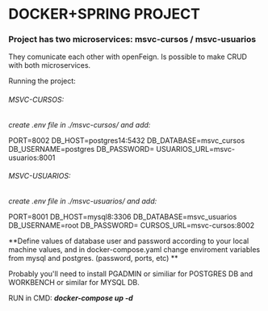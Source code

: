 # DOCKER+SPRING PROJECT

### Project has two microservices: msvc-cursos / msvc-usuarios

They comunicate each other with openFeign. Is possible to make
CRUD with both microservices.

Running the project:

###### MSVC-CURSOS:
_create .env file in ./msvc-cursos/ and add:_

PORT=8002
DB_HOST=postgres14:5432
DB_DATABASE=msvc_cursos
DB_USERNAME=postgres
DB_PASSWORD=
USUARIOS_URL=msvc-usuarios:8001


###### MSVC-USUARIOS:

_create .env file in ./msvc-usuarios/ and add:_

PORT=8001
DB_HOST=mysql8:3306
DB_DATABASE=msvc_usuarios
DB_USERNAME=root
DB_PASSWORD=
CURSOS_URL=msvc-cursos:8002

**Define values of database user and password according
to your local machine values, and in docker-compose.yaml
change enviroment variables from mysql and postgres. (password, ports, etc) **

Probably you'll need to install PGADMIN or similiar for POSTGRES DB
and WORKBENCH or similar for MYSQL DB.



RUN in CMD:
***docker-compose up -d***

